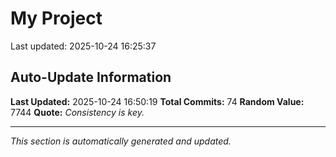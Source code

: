 # My Project


Last updated: 2025-10-24 16:25:37

















































































































































































































































































































































































































































































## Auto-Update Information

**Last Updated:** 2025-10-24 16:50:19
**Total Commits:** 74
**Random Value:** 7744
**Quote:** _Consistency is key._

---
_This section is automatically generated and updated._